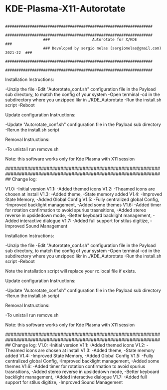 # KDE-Plasma-X11-Autorotate
                     ##################################################################
                     ##################################################################
                     ###                   Autorotate for X/KDE                     ###
                     ### Developed by sergio melas (sergiomelas@gmail.com) 2021-22  ###
                     ##################################################################
                     ##################################################################

Installation Instructions:

  -Unzip the file
  -Edit "Autorotate_conf.sh" configuration file in the Payload sub directory, to match the config of your system
  -Open terminal
  -cd in the subdirectory where you unzipped likr in ./KDE_Autorotate
  -Run the install.sh script
  -Reboot

Update configuration Instructions:

  -Update "Autorotate_conf.sh" configuration file in the Payload sub directory
  -Rerun the install.sh script

Removal Instructions:

  -To unistall run remove.sh



Note: this software works only for Kde Plasma with X11 session

##################################################################################################################
Change log:

V1.0: -Initial version
V1.1: -Added themed icons
V1.2: -Theamed icons are chosen at install
V1.3: -Added theme,
      -State memory added
V1.4: -Improved State Memory,
      -Added Global Config
V1.5: -Fully centralized global Config,
      -Improved backlight management,
      -Added some themes
V1.6: -Added timer for rotation confirmation to avoid spurius trasnsitions,
      -Added stereo reverse in upsidedown mode,
      -Better keyboard backlight management,
      -Added interactive dialogue
V1.7: -Added full support for stilus digitize,
      -Improved Sound Management

Installation Instructions:

  -Unzip the file
  -Edit "Autorotate_conf.sh" configuration file in the Payload sub directory, to match the config of your system
  -Open terminal
  -cd in the subdirectory where you unzipped likr in ./KDE_Autorotate
  -Run the install.sh script
  -Reboot
  
  Note the installation script will replace your rc.local file if exists.

Update configuration Instructions:

  -Update "Autorotate_conf.sh" configuration file in the Payload sub directory
  -Rerun the install.sh script

Removal Instructions:

  -To unistall run remove.sh



Note: this software works only for Kde Plasma with X11 session

##################################################################################################################
Change log:
V1.0: -Initial version
V1.1: -Added themed icons
V1.2: -Theamed icons are chosen at install
V1.3: -Added theme,
      -State memory added
V1.4: -Improved State Memory,
      -Added Global Config
V1.5: -Fully centralized global Config,
      -Improved backlight management,
      -Added some themes
V1.6: -Added timer for rotation confirmation to avoid spurius trasnsitions,
      -Added stereo reverse in upsidedown mode,
      -Better keyboard backlight management,
      -Added interactive dialogue
V1.7: -Added full support for stilus digitize,
      -Improved Sound Management
      
      
